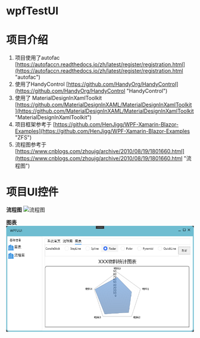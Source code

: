 
# wpfTestUI
# 项目介绍 #
1. 项目使用了autofac  [https://autofaccn.readthedocs.io/zh/latest/register/registration.html](https://autofaccn.readthedocs.io/zh/latest/register/registration.html "autofac")
2. 使用了HandyControl  [https://github.com/HandyOrg/HandyControl](https://github.com/HandyOrg/HandyControl "HandyControl")
3. 使用了 MaterialDesignInXamlToolkit [https://github.com/MaterialDesignInXAML/MaterialDesignInXamlToolkit](https://github.com/MaterialDesignInXAML/MaterialDesignInXamlToolkit "MaterialDesignInXamlToolkit")
4. 项目框架参考于 [https://github.com/HenJigg/WPF-Xamarin-Blazor-Examples](https://github.com/HenJigg/WPF-Xamarin-Blazor-Examples "ZFS")
5. 流程图参考于 [https://www.cnblogs.com/zhoujg/archive/2010/08/19/1801660.html](https://www.cnblogs.com/zhoujg/archive/2010/08/19/1801660.html "流程图")
# 项目UI控件 #

**流程图** 
![流程图](https://github.com/towerDLH/wpfUI/blob/master/WpfUI/Resouce/Image/flow.jpg)

**图表**
![图表](https://github.com/towerDLH/wpfUI/blob/master/WpfUI/Resouce/Image/charradar.png)
